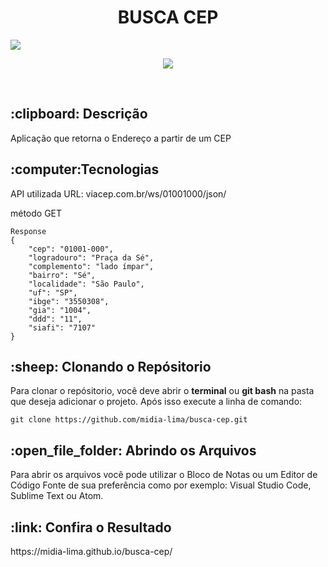 <h1 align="center">BUSCA CEP</h1>
<img src="img/logo.jpg" align="center"><br>

<p align="center"><img src="https://img.shields.io/badge/Made%20By-Midi%C3%A3%20Lima-blueviolet?link=http://left&link="https://www.linkedin.com/in/midia-lima/right"></p><br>

<h2>:clipboard: Descrição</h2>
<p>Aplicação que retorna o Endereço a partir de um CEP</p>

<h2>:computer:Tecnologias</h2>
<p>API utilizada URL: viacep.com.br/ws/01001000/json/<p>
<p>método GET</p>

```shell
Response
{
    "cep": "01001-000",
    "logradouro": "Praça da Sé",
    "complemento": "lado ímpar",
    "bairro": "Sé",
    "localidade": "São Paulo",
    "uf": "SP",
    "ibge": "3550308",
    "gia": "1004",
    "ddd": "11",
    "siafi": "7107"
}
```
 


<h2>:sheep: Clonando o Repósitorio</h2>
<p>Para clonar o repósitorio, você deve abrir o <b>terminal</b> ou <b>git bash</b> na pasta que deseja adicionar o projeto. Após isso execute a linha de comando:</p>

```shell
git clone https://github.com/midia-lima/busca-cep.git
```

<h2>:open_file_folder: Abrindo os Arquivos</h2>
<p>Para abrir os arquivos você pode utilizar o Bloco de Notas ou um Editor de Código Fonte de sua preferência como por exemplo: Visual Studio Code, Sublime Text ou Atom.</p>

<h2>:link: Confira o Resultado</h2>  
https://midia-lima.github.io/busca-cep/
